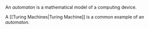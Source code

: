 An _automaton_ is a mathematical model of a computing device.

A [[Turing Machines|Turing Machine]] is a common example of an _automaton_.